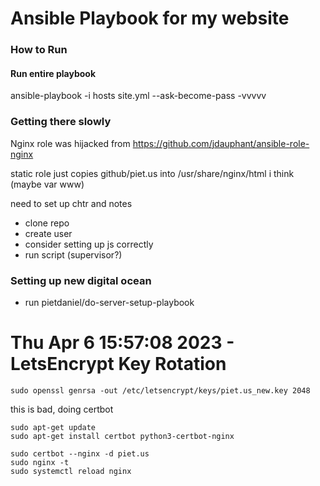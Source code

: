# Ansible Playbook for my website

### How to Run

#### Run entire playbook
ansible-playbook -i hosts site.yml --ask-become-pass -vvvvv

### Getting there slowly

Nginx role was hijacked from https://github.com/jdauphant/ansible-role-nginx

static role just copies github/piet.us into /usr/share/nginx/html i think (maybe var www)

need to set up chtr and notes
 - clone repo
 - create user
 - consider setting up js correctly
 - run script (supervisor?)

### Setting up new digital ocean
 - run pietdaniel/do-server-setup-playbook


# Thu Apr  6 15:57:08 2023 - LetsEncrypt Key Rotation

```
sudo openssl genrsa -out /etc/letsencrypt/keys/piet.us_new.key 2048
```

this is bad, doing certbot


```
sudo apt-get update
sudo apt-get install certbot python3-certbot-nginx
```

```
sudo certbot --nginx -d piet.us
sudo nginx -t
sudo systemctl reload nginx
```


